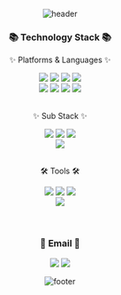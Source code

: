 <div align=center>
	
![header](https://capsule-render.vercel.app/api?type=slice&color=30A9DE&height=170&section=header&text=Cha%20EunWoo();&fontColor=090707&fontAlignX=45&fontAlignY=65&fontSize=100)

<!-- 
<h3 align="center"> 👋 Hi there 👋 </h3>
<p align="center">
I'm Jihye Shin, a growing developer. 🌱 <br>
I want to be a person who gives you new wisdom. ✨
</p>
-->


<p align="center">
<div align=center>
	<h3 align="center">📚 Technology Stack 📚</h3>
	<p>✨ Platforms & Languages ✨</p>
</div>
<div align="center">
	<img src="https://img.shields.io/badge/Java-007396?style=flat&logo=Conda-Forge&logoColor=white" />
	<img src="https://img.shields.io/badge/Spring-6DB33F?style=flat&logo=Spring&logoColor=white" />
	<img src="https://img.shields.io/badge/Springboot-6DB33F?style=flat&logo=SpringBoot&logoColor=white" />
	<img src="https://img.shields.io/badge/MySQL-4479A1?style=flat&logo=MySQL&logoColor=white" /> 
	<br>
	<img src="https://img.shields.io/badge/Mybatis-000000?style=flat&logo=Fluentd&logoColor=white" />
	<img src="https://img.shields.io/badge/Thymeleaf-005F0F?style=flat&logo=thymeleaf&logoColor=white" />
	<img src="https://img.shields.io/badge/React-61DAFB?style=flat&logo=React&logoColor=white" />
	<img src="https://img.shields.io/badge/JavaScript-F7DF1E?style=flat&logo=Javascript&logoColor=white" />
</div>
<br>
<div align=center>
	<p>✨ Sub Stack ✨</p>
</div>
<div align="center">
<!-- 	<img src="https://img.shields.io/badge/JPA-6DB33F?style=flat&logo=Conda-Forge&logoColor=white" /> -->
	<img src="https://img.shields.io/badge/Axios-5A29E4?style=flat&logo=Axios&logoColor=white" />
	<img src="https://img.shields.io/badge/Redux-764ABC?style=flat&logo=redux&logoColor=white" />
	<img src="https://img.shields.io/badge/ReactRouter-CA4245?style=flat&logo=reactrouter&logoColor=white" />
<!-- 	<br>
	<img src="https://img.shields.io/badge/AmazonAWS-232F3E?style=flat&logo=amazonaws&logoColor=white" />
	<img src="https://img.shields.io/badge/KakaoAPI-FFCD00?style=flat&logo=kakao&logoColor=white" /> -->
	<br>
<!-- 	<img src="https://img.shields.io/badge/Firebase-FFCA28?style=flat&logo=Firebase&logoColor=white" /> -->
	<img src="https://img.shields.io/badge/Nginx-009639?style=flat&logo=Nginx&logoColor=white" />
</div>
<br>
<div align=center>
	<p>🛠 Tools 🛠</p>
</div>
<div align=center>
	<img src="https://img.shields.io/badge/Eclipse%20IDE-2C2255?style=flat&logo=EclipseIDE&logoColor=white" />
        <img src="https://img.shields.io/badge/Intellij%20IDEA-000000?style=flat&logo=IntellijIDEA&logoColor=white" />
  	<img src="https://img.shields.io/badge/VS%20Code-007ACC?style=flat&logo=visualstudiocode&logoColor=white" />
	<br>
<!-- 	<img src="https://img.shields.io/badge/Tomcat-F8DC75?style=flat&logo=ApacheTomcat&logoColor=white" /> -->
<!-- 	<img src="https://img.shields.io/badge/SVN-809CC9?style=flat&logo=Subversion&logoColor=white" /> -->
	<img src="https://img.shields.io/badge/GitHub-181717?style=flat&logo=GitHub&logoColor=white" />
</div>
<br><br>
<div align=center>
  <h3>📧 Email 📧</h3>
  <a href="mailto:whtkdgml3627@naver.com"><img src="https://img.shields.io/badge/Naver-03C75A?style=flat&logo=naver&logoColor=white&link=mailto:whtkdgml3627@naver.com"/></a>
  <a href="mailto:whtkdgml36271@gmail.com"><img src="https://img.shields.io/badge/Gmail-EA4335?style=flat&logo=gmail&logoColor=white&link=mailto:whtkdgml36271@gmail.com"/></a>
</div>
</p>

![footer](https://capsule-render.vercel.app/api?type=slice&color=EFDC05&height=100&section=footer)










 
<div align=center>
<!--   <img src="https://capsule-render.vercel.app/api?type=waving&color=auto&height=200&section=header&text=Josh's%20GitHub!&fontSize=90" /> -->
</div>

<br><br>
<div align=center>

</div>
</div>



<!--
**whtkdgml3627/whtkdgml3627** is a ✨ _special_ ✨ repository because its `README.md` (this file) appears on your GitHub profile.
https://yermi.tistory.com/entry/%EA%BF%80%ED%8C%81-Github-Readme-%EC%98%88%EC%81%98%EA%B2%8C-%EA%BE%B8%EB%AF%B8%EA%B8%B0-Readme-Header-Badge-Widget-%EB%93%B1

<div align="center">
	<img src="https://img.shields.io/badge/JPA-6DB33F?style=flat&logo=Conda-Forge&logoColor=white" />
	<img src="https://img.shields.io/badge/Axios-5A29E4?style=flat&logo=Axios&logoColor=white" />
	<img src="https://img.shields.io/badge/Redux-764ABC?style=flat&logo=redux&logoColor=white" />
	<img src="https://img.shields.io/badge/ReactRouter-CA4245?style=flat&logo=reactrouter&logoColor=white" />
	<br>
	<img src="https://img.shields.io/badge/AmazonAWS-232F3E?style=flat&logo=amazonaws&logoColor=white" />
	<img src="https://img.shields.io/badge/KakaoAPI-FFCD00?style=flat&logo=kakao&logoColor=white" />
	<br>
	<img src="https://img.shields.io/badge/Firebase-FFCA28?style=flat&logo=Firebase&logoColor=white" />
	<img src="https://img.shields.io/badge/Nginx-009639?style=flat&logo=Nginx&logoColor=white" />
</div>

Here are some ideas to get you started:

- 🔭 I’m currently working on ...
- 🌱 I’m currently learning ...
- 👯 I’m looking to collaborate on ...
- 🤔 I’m looking for help with ...
- 💬 Ask me about ...
- 📫 How to reach me: ...
- 😄 Pronouns: ...
- ⚡ Fun fact: ...
-->
